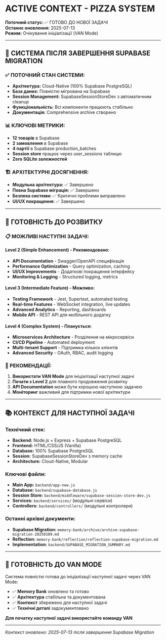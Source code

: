 # ACTIVE CONTEXT - PIZZA SYSTEM

**Поточний статус:** ✅ ГОТОВО ДО НОВОЇ ЗАДАЧІ  
**Останнє оновлення:** 2025-07-13  
**Режим:** Очікування ініціалізації (VAN Mode)

---

## 🎯 **СИСТЕМА ПІСЛЯ ЗАВЕРШЕННЯ SUPABASE MIGRATION**

### ✅ **ПОТОЧНИЙ СТАН СИСТЕМИ:**
- **Архітектура:** Cloud-Native (100% Supabase PostgreSQL)
- **База даних:** Повністю мігрована на Supabase
- **Session Management:** SupabaseSessionStoreDev з автоматичним cleanup
- **Функціональність:** Всі компоненти працюють стабільно
- **Документація:** Comprehensive archive створено

### 📊 **КЛЮЧОВІ МЕТРИКИ:**
- **12 товарів** в Supabase
- **2 замовлення** в Supabase
- **4 партії** в Supabase production_batches
- **Session store** працює через user_sessions таблицю
- **Zero SQLite залежностей**

### 🏗️ **АРХІТЕКТУРНІ ДОСЯГНЕННЯ:**
- **Модульна архітектура:** ✅ Завершено
- **Повна Supabase міграція:** ✅ Завершено
- **Безпека системи:** ✅ Критичні проблеми виправлено
- **UI/UX покращення:** ✅ Завершено

---

## 🚀 **ГОТОВНІСТЬ ДО РОЗВИТКУ**

### **📋 МОЖЛИВІ НАСТУПНІ ЗАДАЧІ:**

#### **Level 2 (Simple Enhancement) - Рекомендовано:**
- **API Documentation** - Swagger/OpenAPI специфікація
- **Performance Optimization** - Query optimization, caching
- **UI/UX Improvements** - Додаткові покращення інтерфейсу
- **Monitoring & Logging** - Structured logging, metrics

#### **Level 3 (Intermediate Feature) - Можливо:**
- **Testing Framework** - Jest, Supertest, automated testing
- **Real-time Features** - WebSocket integration, live updates
- **Advanced Analytics** - Reporting, dashboards
- **Mobile API** - REST API для мобільного додатку

#### **Level 4 (Complex System) - Планується:**
- **Microservices Architecture** - Розділення на мікросервіси
- **CI/CD Pipeline** - Automated deployment
- **Multi-tenant Support** - Підтримка кількох клієнтів
- **Advanced Security** - OAuth, RBAC, audit logging

### **🎯 РЕКОМЕНДАЦІЇ:**
1. **Використати VAN Mode** для ініціалізації наступної задачі
2. **Почати з Level 2** для плавного продовження розвитку
3. **API Documentation** може бути хорошою наступною задачею
4. **Моніторинг** важливий для підтримки нової архітектури

---

## 📚 **КОНТЕКСТ ДЛЯ НАСТУПНОЇ ЗАДАЧІ**

### **Технічний стек:**
- **Backend:** Node.js + Express + Supabase PostgreSQL
- **Frontend:** HTML/CSS/JS (Vanilla)
- **Database:** 100% Supabase PostgreSQL
- **Session:** SupabaseSessionStoreDev з memory cache
- **Architecture:** Cloud-Native, Modular

### **Ключові файли:**
- **Main App:** `backend/app-new.js`
- **Database:** `backend/supabase-database.js`
- **Session Store:** `backend/middleware/supabase-session-store-dev.js`
- **Services:** `backend/services/` (модульні сервіси)
- **Controllers:** `backend/controllers/` (модульні контролери)

### **Останні архівні документи:**
- **Supabase Migration:** `memory-bank/archive/archive-supabase-migration-20250109.md`
- **Reflection:** `memory-bank/reflection/reflection-supabase-migration.md`
- **Implementation:** `backend/SUPABASE_MIGRATION_SUMMARY.md`

---

## 🔄 **ГОТОВНІСТЬ ДО VAN MODE**

Система повністю готова до ініціалізації наступної задачі через VAN Mode:

- ✅ **Memory Bank** оновлено та готово
- ✅ **Архітектура** стабільна та документована
- ✅ **Контекст** збережено для наступної задачі
- ✅ **Технічні деталі** задокументовано

**Для початку наступної задачі використайте команду VAN**

---

*Контекст оновлено: 2025-07-13 після завершення Supabase Migration*
